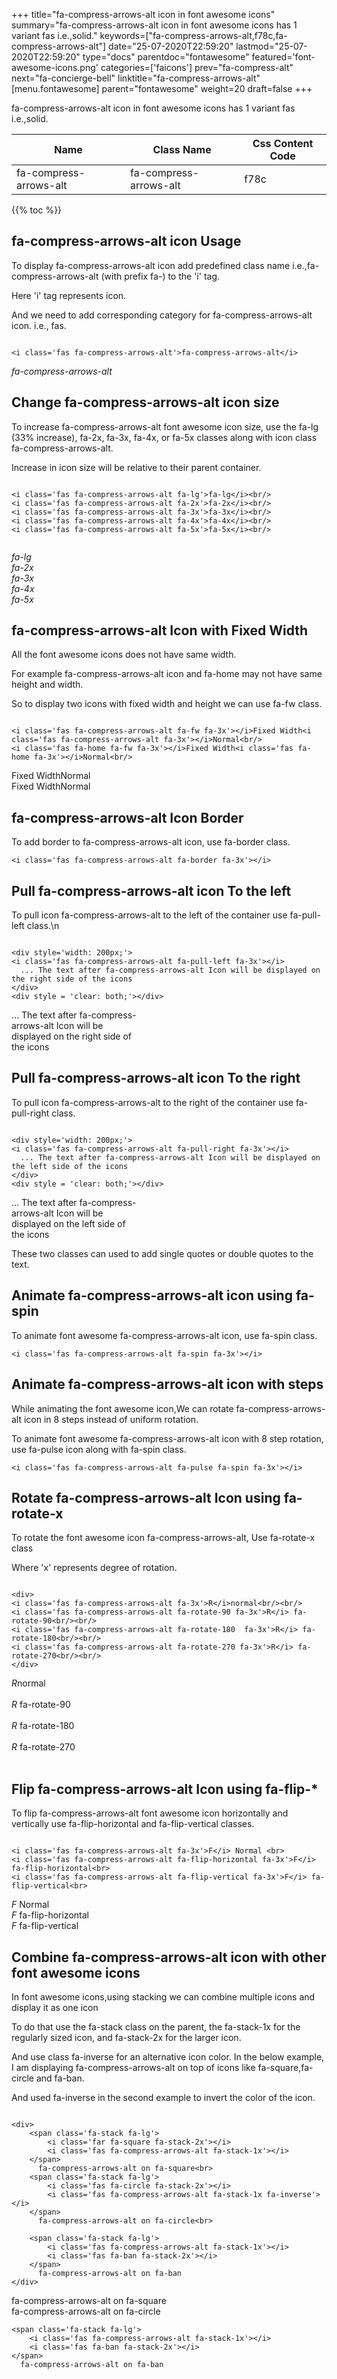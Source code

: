 +++
title="fa-compress-arrows-alt icon in font awesome icons"
summary="fa-compress-arrows-alt icon in font awesome icons has 1 variant fas i.e.,solid."
keywords=["fa-compress-arrows-alt,f78c,fa-compress-arrows-alt"]
date="25-07-2020T22:59:20"
lastmod="25-07-2020T22:59:20"
type="docs"
parentdoc="fontawesome"
featured='font-awesome-icons.png'
categories=['faicons']
prev="fa-compress-alt"
next="fa-concierge-bell"
linktitle="fa-compress-arrows-alt"
[menu.fontawesome]
parent="fontawesome"
weight=20
draft=false
+++


fa-compress-arrows-alt icon in font awesome icons has 1 variant fas i.e.,solid.

<div class='table-responsive'><table class='table'><thead><tr><th>Name</th><th>Class Name</th><th>Css Content Code</th></tr></thead><tbody><tr><td>fa-compress-arrows-alt</td><td>fa-compress-arrows-alt</td><td>f78c</td></tr></tbody></table></div>


{{% toc %}}


## fa-compress-arrows-alt icon Usage

To display fa-compress-arrows-alt icon add predefined class name i.e.,fa-compress-arrows-alt (with prefix fa-) to the 'i' tag.

Here 'i' tag represents icon.

And we need to add corresponding category for fa-compress-arrows-alt icon. i.e., fas.


```

<i class='fas fa-compress-arrows-alt'>fa-compress-arrows-alt</i>
```

<i class='fas fa-compress-arrows-alt'>fa-compress-arrows-alt</i>




## Change fa-compress-arrows-alt icon size
To increase fa-compress-arrows-alt font awesome icon size, use the fa-lg (33% increase), fa-2x, fa-3x, fa-4x, or fa-5x classes along with icon class fa-compress-arrows-alt.

Increase in icon size will be relative to their parent container. 

```

<i class='fas fa-compress-arrows-alt fa-lg'>fa-lg</i><br/>
<i class='fas fa-compress-arrows-alt fa-2x'>fa-2x</i><br/>
<i class='fas fa-compress-arrows-alt fa-3x'>fa-3x</i><br/>
<i class='fas fa-compress-arrows-alt fa-4x'>fa-4x</i><br/>
<i class='fas fa-compress-arrows-alt fa-5x'>fa-5x</i><br/>
            
```

<i class='fas fa-compress-arrows-alt fa-lg'>fa-lg</i><br/>
<i class='fas fa-compress-arrows-alt fa-2x'>fa-2x</i><br/>
<i class='fas fa-compress-arrows-alt fa-3x'>fa-3x</i><br/>
<i class='fas fa-compress-arrows-alt fa-4x'>fa-4x</i><br/>
<i class='fas fa-compress-arrows-alt fa-5x'>fa-5x</i><br/>
            



## fa-compress-arrows-alt Icon with Fixed Width 

All the font awesome icons does not have same width.

For example fa-compress-arrows-alt icon and fa-home may not have same height and width.

So to display two icons with fixed width and height we can use fa-fw class.


```

<i class='fas fa-compress-arrows-alt fa-fw fa-3x'></i>Fixed Width<i class='fas fa-compress-arrows-alt fa-3x'></i>Normal<br/>
<i class='fas fa-home fa-fw fa-3x'></i>Fixed Width<i class='fas fa-home fa-3x'></i>Normal<br/>
```

<i class='fas fa-compress-arrows-alt fa-fw fa-3x'></i>Fixed Width<i class='fas fa-compress-arrows-alt fa-3x'></i>Normal<br/>
<i class='fas fa-home fa-fw fa-3x'></i>Fixed Width<i class='fas fa-home fa-3x'></i>Normal<br/>



## fa-compress-arrows-alt Icon Border 

To add border to fa-compress-arrows-alt icon, use fa-border class.


```
<i class='fas fa-compress-arrows-alt fa-border fa-3x'></i>

```
<i class='fas fa-compress-arrows-alt fa-border fa-3x'></i>





## Pull fa-compress-arrows-alt icon To the left

To pull icon fa-compress-arrows-alt to the left of the container use fa-pull-left class.\n

```

<div style='width: 200px;'>
<i class='fas fa-compress-arrows-alt fa-pull-left fa-3x'></i>
  ... The text after fa-compress-arrows-alt Icon will be displayed on the right side of the icons
</div>
<div style = 'clear: both;'></div>
```

<div style='width: 200px;'>
<i class='fas fa-compress-arrows-alt fa-pull-left fa-3x'></i>
  ... The text after fa-compress-arrows-alt Icon will be displayed on the right side of the icons
</div>
<div style = 'clear: both;'></div>




## Pull fa-compress-arrows-alt icon To the right
To pull icon fa-compress-arrows-alt to the right of the container use fa-pull-right class.

```

<div style='width: 200px;'>
<i class='fas fa-compress-arrows-alt fa-pull-right fa-3x'></i>
  ... The text after fa-compress-arrows-alt Icon will be displayed on the left side of the icons
</div>
<div style = 'clear: both;'></div>
```

<div style='width: 200px;'>
<i class='fas fa-compress-arrows-alt fa-pull-right fa-3x'></i>
  ... The text after fa-compress-arrows-alt Icon will be displayed on the left side of the icons
</div>
<div style = 'clear: both;'></div>

These two classes can used to add single quotes or double quotes to the text.


## Animate fa-compress-arrows-alt icon using fa-spin
To animate font awesome fa-compress-arrows-alt icon, use fa-spin class.

```
<i class='fas fa-compress-arrows-alt fa-spin fa-3x'></i>
```
<i class='fas fa-compress-arrows-alt fa-spin fa-3x'></i>




## Animate fa-compress-arrows-alt icon with steps
While animating the font awesome icon,We can rotate fa-compress-arrows-alt icon in 8 steps instead of uniform rotation.

To animate font awesome fa-compress-arrows-alt icon with 8 step rotation, use fa-pulse icon along with fa-spin class.


```
<i class='fas fa-compress-arrows-alt fa-pulse fa-spin fa-3x'></i>

```
<i class='fas fa-compress-arrows-alt fa-pulse fa-spin fa-3x'></i>





## Rotate fa-compress-arrows-alt Icon using fa-rotate-x
To rotate the font awesome icon fa-compress-arrows-alt, Use fa-rotate-x class

Where 'x' represents degree of rotation.


```

<div>
<i class='fas fa-compress-arrows-alt fa-3x'>R</i>normal<br/><br/>
<i class='fas fa-compress-arrows-alt fa-rotate-90 fa-3x'>R</i> fa-rotate-90<br/><br/> 
<i class='fas fa-compress-arrows-alt fa-rotate-180  fa-3x'>R</i> fa-rotate-180<br/><br/> 
<i class='fas fa-compress-arrows-alt fa-rotate-270 fa-3x'>R</i> fa-rotate-270<br/><br/>
</div>
```

<div>
<i class='fas fa-compress-arrows-alt fa-3x'>R</i>normal<br/><br/>
<i class='fas fa-compress-arrows-alt fa-rotate-90 fa-3x'>R</i> fa-rotate-90<br/><br/> 
<i class='fas fa-compress-arrows-alt fa-rotate-180  fa-3x'>R</i> fa-rotate-180<br/><br/> 
<i class='fas fa-compress-arrows-alt fa-rotate-270 fa-3x'>R</i> fa-rotate-270<br/><br/>
</div>




## Flip fa-compress-arrows-alt Icon using fa-flip-*
To flip fa-compress-arrows-alt font awesome icon horizontally and vertically use fa-flip-horizontal and fa-flip-vertical classes. 

```

<i class='fas fa-compress-arrows-alt fa-3x'>F</i> Normal <br>
<i class='fas fa-compress-arrows-alt fa-flip-horizontal fa-3x'>F</i> fa-flip-horizontal<br>
<i class='fas fa-compress-arrows-alt fa-flip-vertical fa-3x'>F</i> fa-flip-vertical<br>
```

<i class='fas fa-compress-arrows-alt fa-3x'>F</i> Normal <br>
<i class='fas fa-compress-arrows-alt fa-flip-horizontal fa-3x'>F</i> fa-flip-horizontal<br>
<i class='fas fa-compress-arrows-alt fa-flip-vertical fa-3x'>F</i> fa-flip-vertical<br>




## Combine fa-compress-arrows-alt icon with other font awesome icons
In font awesome icons,using stacking we can combine multiple icons and display it as one icon 

To do that use the fa-stack class on the parent, the fa-stack-1x for the regularly sized icon, and fa-stack-2x for the larger icon.

And use class fa-inverse for an alternative icon color. 
In the below example, I am displaying fa-compress-arrows-alt on top of icons like fa-square,fa-circle and fa-ban.

And used fa-inverse in the second example to invert the color of the icon.

```

<div>
    <span class='fa-stack fa-lg'>
        <i class='far fa-square fa-stack-2x'></i>
        <i class='fas fa-compress-arrows-alt fa-stack-1x'></i>
    </span>
      fa-compress-arrows-alt on fa-square<br>
    <span class='fa-stack fa-lg'>
        <i class='fas fa-circle fa-stack-2x'></i>
        <i class='fas fa-compress-arrows-alt fa-stack-1x fa-inverse'></i>
    </span>
      fa-compress-arrows-alt on fa-circle<br>

    <span class='fa-stack fa-lg'>
        <i class='fas fa-compress-arrows-alt fa-stack-1x'></i>
        <i class='fas fa-ban fa-stack-2x'></i>
    </span>
      fa-compress-arrows-alt on fa-ban
</div>
```

<div>
    <span class='fa-stack fa-lg'>
        <i class='far fa-square fa-stack-2x'></i>
        <i class='fas fa-compress-arrows-alt fa-stack-1x'></i>
    </span>
      fa-compress-arrows-alt on fa-square<br>
    <span class='fa-stack fa-lg'>
        <i class='fas fa-circle fa-stack-2x'></i>
        <i class='fas fa-compress-arrows-alt fa-stack-1x fa-inverse'></i>
    </span>
      fa-compress-arrows-alt on fa-circle<br>

    <span class='fa-stack fa-lg'>
        <i class='fas fa-compress-arrows-alt fa-stack-1x'></i>
        <i class='fas fa-ban fa-stack-2x'></i>
    </span>
      fa-compress-arrows-alt on fa-ban
</div>







